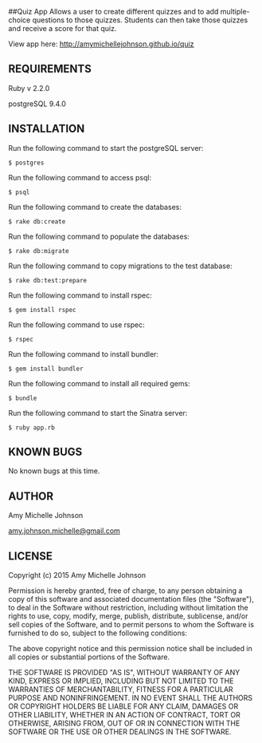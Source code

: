##Quiz App
Allows a user to create different quizzes and to add multiple-choice questions to those quizzes. Students can then take those quizzes and receive a score for that quiz.

View app here: http://amymichellejohnson.github.io/quiz

REQUIREMENTS
------------
Ruby v 2.2.0

postgreSQL 9.4.0


INSTALLATION
------------
Run the following command to start the postgreSQL server:
```
$ postgres
```

Run the following command to access psql:
```
$ psql
```

Run the following command to create the databases:
```
$ rake db:create
```

Run the following command to populate the databases:
```
$ rake db:migrate
```

Run the following command to copy migrations to the test database:
```
$ rake db:test:prepare
```

Run the following command to install rspec:
```
$ gem install rspec
```

Run the following command to use rspec:
```
$ rspec
```

Run the following command to install bundler:
```
$ gem install bundler
```

Run the following command to install all required gems:
```
$ bundle
```

Run the following command to start the Sinatra server:
```
$ ruby app.rb
```


KNOWN BUGS
---------
No known bugs at this time.

AUTHOR
-------
Amy Michelle Johnson

amy.johnson.michelle@gmail.com

LICENSE
-------

Copyright (c) 2015  Amy Michelle Johnson

Permission is hereby granted, free of charge, to any person obtaining a copy of this software and associated documentation files (the "Software"), to deal in the Software without restriction, including without limitation the rights to use, copy, modify, merge, publish, distribute, sublicense, and/or sell copies of the Software, and to permit persons to whom the Software is furnished to do so, subject to the following conditions:

The above copyright notice and this permission notice shall be included in all copies or substantial portions of the Software.

THE SOFTWARE IS PROVIDED "AS IS", WITHOUT WARRANTY OF ANY KIND, EXPRESS OR IMPLIED, INCLUDING BUT NOT LIMITED TO THE WARRANTIES OF MERCHANTABILITY, FITNESS FOR A PARTICULAR PURPOSE AND NONINFRINGEMENT. IN NO EVENT SHALL THE AUTHORS OR COPYRIGHT HOLDERS BE LIABLE FOR ANY CLAIM, DAMAGES OR OTHER LIABILITY, WHETHER IN AN ACTION OF CONTRACT, TORT OR OTHERWISE, ARISING FROM, OUT OF OR IN CONNECTION WITH THE SOFTWARE OR THE USE OR OTHER DEALINGS IN THE SOFTWARE.
